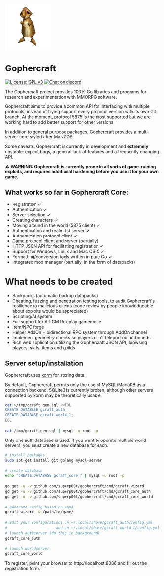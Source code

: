 ![gopher](gopher.png)

# Gophercraft

[![License: GPL v3](https://img.shields.io/badge/License-GPLv3-blue.svg)](https://www.gnu.org/licenses/gpl-3.0)
[![Chat on discord](https://img.shields.io/discord/556039662997733391.svg)](https://discord.gg/xPtuEjt)

The Gophercraft project provides 100% Go libraries and programs for research and experimentation with MMORPG software.

Gophercraft aims to provide a common API for interfacing with multiple protocols, instead of trying support every protocol version with its own Git branch. At the moment, protocol 5875 is the most supported but we are working hard to add better support for other versions.

In addition to general purpose packages, Gophercraft provides a multi-server core styled after MaNGOS.

Some caveats: Gophercraft is currently in development and **extremely** unstable: expect bugs, a general lack of features and a frequently changing API.

**⚠️ WARNING: Gophercraft is currently prone to all sorts of game-ruining exploits, and requires additional hardening before you use it for your own game.**

## What works so far in Gophercraft Core:

- Registration ✓
- Authentication ✓
- Server selection ✓
- Creating characters ✓
- Moving around in the world (5875 client) ✓
- Authentication and realm list server ✓
- Authentication protocol client ✓
- Game protocol client and server (partially)
- HTTP JSON API for facilitating registration ✓
- Support for Windows, Linux and Mac OS X ✓
- Formatting/conversion tools written in pure Go ✓
- Integrated mod manager (partially, in the form of datapacks)

# What needs to be created
- Backpacks (automatic backup datapacks)
- Cheating, fuzzing and penetration testing tools, to audit Gophercraft's resilience to malicious clients (code review by people knowledgeable about exploits would be appreciated)
- Scripting/AI system
- Full support for All-GM Roleplay gamemode
- Item/NPC forge
- Helper AddOn + bidirectional RPC system through AddOn channel
- Implement geometry checks so players can't teleport out of bounds
- Rich web application utilizing the Gophercraft JSON API, browsing players, stats, items and guilds

## Server setup/installation

Gophercraft uses [xorm](https://xorm.io/) for storing data.

By default, Gophercraft permits only the use of MySQL/MariaDB as a connection backend. SQLite3 is currently broken, although other servers supported by xorm may be theoretically usable.

```bash
cat >/tmp/gcraft_gen.sql <<EOL
CREATE DATABASE gcraft_auth;
CREATE DATABASE gcraft_world_1;
EOL

cat /tmp/gcraft_gen.sql | mysql -u root -p
```

Only one auth database is used. If you want to operate multiple world servers, you must create a new database for each.

```bash
# install packages
sudo apt-get install git golang mysql-server

# create database
echo "CREATE DATABASE gcraft_core;" | mysql -u root -p

go get -u -v github.com/superp00t/gophercraft/cmd/gcraft_wizard
go get -u -v github.com/superp00t/gophercraft/cmd/gcraft_core_auth
go get -u -v github.com/superp00t/gophercraft/cmd/gcraft_core_world

# generate config based on game
gcraft_wizard -w /path/to/game/

# Edit your configurations in ~/.local/share/gcraft_auth/config.yml
#                      and in ~/.local/share/gcraft_world_1/config.yml
# launch authserver (do this in background)
gcraft_core_auth

# launch worldserver
gcraft_core_world
```

To register, point your browser to http://localhost:8086 and fill out the registration form.
